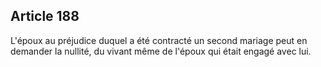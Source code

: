 Article 188
----
L'époux au préjudice duquel a été contracté un second mariage peut en demander
la nullité, du vivant même de l'époux qui était engagé avec lui.
